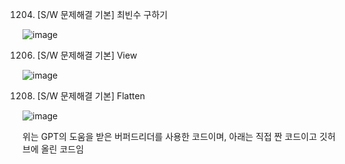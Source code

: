 1204. [S/W 문제해결 기본] 최빈수 구하기

![image](https://github.com/user-attachments/assets/8a1f95f9-34e8-49ed-9390-ff293582ca08)

1206. [S/W 문제해결 기본] View

![image](https://github.com/user-attachments/assets/ddd16f63-5356-4f60-a9d4-762ab5ca416e)

1208. [S/W 문제해결 기본] Flatten

![image](https://github.com/user-attachments/assets/046e63b3-224a-4587-8f12-f28eee9f3f9f)

위는 GPT의 도움을 받은 버퍼드리더를 사용한 코드이며, 아래는 직접 짠 코드이고 깃허브에 올린 코드임
